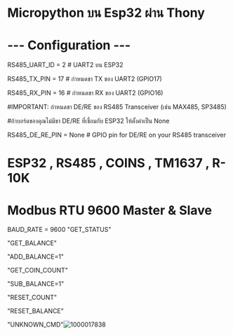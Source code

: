 # Micropython บน Esp32 ผ่าน Thony
# --- Configuration ---
RS485_UART_ID = 2  # UART2 บน ESP32

RS485_TX_PIN = 17  # กำหนดขา TX ของ UART2 (GPIO17)

RS485_RX_PIN = 16  # กำหนดขา RX ของ UART2 (GPIO16)

#IMPORTANT: กำหนดขา DE/RE ของ RS485 Transceiver (เช่น MAX485, SP3485)

#ถ้าบอร์ดของคุณไม่มีขา DE/RE ที่เชื่อมกับ ESP32 ให้ตั้งค่าเป็น None

RS485_DE_RE_PIN = None # GPIO pin for DE/RE on your RS485 transceiver

# ESP32 , RS485 , COINS , TM1637 , R-10K

# Modbus RTU  9600 Master & Slave
BAUD_RATE = 9600
"GET_STATUS"

"GET_BALANCE"

"ADD_BALANCE=1"

"GET_COIN_COUNT"

"SUB_BALANCE=1"

"RESET_COUNT"

"RESET_BALANCE"

"UNKNOWN_CMD"![1000017838](https://github.com/user-attachments/assets/10f41497-3a49-4716-b408-10b37d2d699a)

